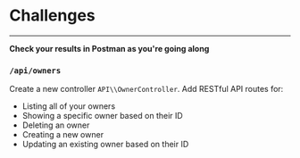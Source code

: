 # Challenges

---

**Check your results in Postman as you're going along**

### `/api/owners`

Create a new controller `API\\OwnerController`. Add RESTful API routes for:

- Listing all of your owners
- Showing a specific owner based on their ID
- Deleting an owner
- Creating a new owner
- Updating an existing owner based on their ID
